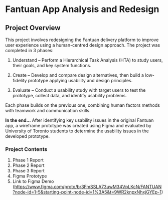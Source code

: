 # Fantuan App Analysis and Redesign

## Project Overview

This project involves redesigning the Fantuan delivery platform to improve user experience using a human-centred design approach. The project was completed in 3 phases:

1. Understand – Perform a Hierarchical Task Analysis (HTA) to study users, their goals, and key system functions.

2. Create – Develop and compare design alternatives, then build a low-fidelity prototype applying usability and design principles.

3. Evaluate – Conduct a usability study with target users to test the prototype, collect data, and identify usability problems.

Each phase builds on the previous one, combining human factors methods with teamwork and communication skills.

**In the end...**
After identifying key usability issues in the original Fantuan app, a wireframe prototype was created using Figma and evaluated by University of Toronto students to determine the usability issues in the developed prototype.


### Project Contents
1. Phase 1 Report
2. Phase 2 Report
3. Phase 3 Report
4. Figma Prototype
5. Link to Figma Demo (https://www.figma.com/proto/br3FmSSLA73uwM34VpLKcN/FANTUAN?node-id=1-5&starting-point-node-id=1%3A5&t=9WR2knpxNhxjGYEp-1)



